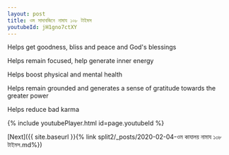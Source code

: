 ```yaml
---
layout: post
title: ওম সাদাবজিনে নামায ১০৮ টাইমস
youtubeId: jH1gno7ctXY
---
```

 
 
Helps get goodness, bliss and peace and God's blessings
 
Helps remain focused, help generate inner energy 
 
Helps boost physical and mental health 
 
Helps remain grounded and generates a sense of gratitude towards the greater power 
 
Helps reduce bad karma
 
 
 
 


{% include youtubePlayer.html id=page.youtubeId %}
 
[Next]({{ site.baseurl }}{% link  split2/_posts/2020-02-04-ওম কাযালয় নামায ১০৮ টাইমস.md%})
 
